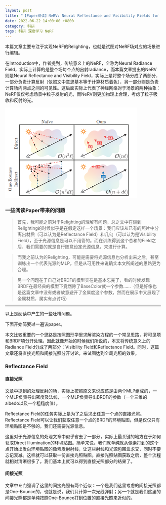 ```yaml
---
layout: post
title: "【Paper阅读】NeRV: Neural Reflectance and Visibility Fields for Relighting and View Synthesis"
date: 2022-06-22 14:00:00 +0800
category: 科研
tags: 科研 深度学习 NeRF
---
```


本篇文章主要专注于实现NeRF的Relighting，也就是试图对NeRF场对应的场景进行编辑。

在Introduction中，作者提到，传统意义上的NeRF，全称为Neural Radiance Field，实际上计算的是整个场每个点的出射radiance，而本篇文章提出的NeRV则是Neural Reflectance and Visibility Field，实际上是将整个场分成了两部分，一部分负责计算反射（依照文中意思基本等于计算材质着色），另一部分则是负责计算场内两点之间的可见性。这后面实际上代表了神经网络对于场景的两种抽象：NeRF仅仅考虑场景中粒子发射的光，而NeRV则更加物理上合理，考虑了粒子吸收和反射的光。

![picture 1](/img/2022-06-22-NeRV-20220622173728.png)  




### 一些阅读Paper带来的问题

> 首先，我可能之前对于Relighting的理解有问题，总之文中在谈到Relighting的时候似乎是在假定这样一个场景：我们应该从已有的照片中分离出材质（可以认为是Reflectance Field）和几何（可以认为是Visibility Field），至于光源信息是可以不用管的。而在训练得到这个总和的Field之后，我们需要的就是自行随意设定光源信息，来进行计算。

> 而我之前认为的Relighting，可能是需要将光源信息也分析出来之后，甚至训练出一个代表光源的MLP。但是从可用性来说确实本文所阐述的思路更为合理。

> 另一个问题在于自己对BRDF的模型实在是基本忘完了，看的时候发现BRDF在最经典的模型下竟然除了BaseColor就一个参数……（但是好像也是这篇文章中没有或者故意避开了金属度这个参数，然而在展示中又展现了金属材质，属实有点讨巧）

---

以上是阅读中产生的一些~~吐槽~~问题。

下面开始简要过一遍该paper。

本文比较重要的一个思路是按照图形学里求解渲染方程的一个常见思路，将可见项和BRDF项分开处理。因此就像开始的时候我们所说的，本文将传统意义上的Radiance Field分成了两部分：Visibility Field和Reflectance Field。同时，这篇文章还将直接光照和间接光照分开讨论，来试图达到全局光照的效果。

### Reflectance Field

#### 直接光照

文章中提到的处理反射的场，实际上按照原文来说应该是由两个MLP组成的，一个MLP负责导出密度及法线，一个MLP负责导出BRDF的参数（一个三维的albedo以及一个粗糙度值）。

Reflectance Field的任务实际上是为了之后求出任意一个点的直接光照。Reflectance Field可以让我们获取任意一个点的BRDF的环境贴图，但是仅仅只有环境贴图是不够的，我们还需要光源信息。

这里对于光源信息的处理文章中似乎省去了一部分，实际上最关键的地方在于如何获取Direct Illumination的环境贴图。简单来说，我们就单纯就从像素打到的这个点开始出发向环境贴图的像素发射射线，让这些射线和光源包围盒求交，同时不要忘记衰减。这样就可以获取一份直接光照贴图。直接光照贴图获取之后，整个流程就相对清晰很多了。我们基本上就可以得到直接光照部分的结果了。

#### 间接光照

文章中专门强调了这里的间接光照有两个近似：一个是我们这里考虑的间接光照都是One-Bounce的，也就是说，我们只计算一次光线弹射；另一个就是我们这里的间接光照都是单纯按照One-Bounce打到位置的直接光照来近似的。